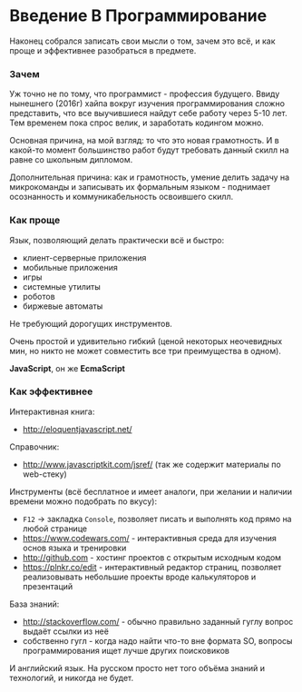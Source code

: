 # Введение В Программирование

Наконец собрался записать свои мысли о том, зачем это всё, и как проще и эффективнее разобраться в предмете.

### Зачем

Уж точно не по тому, что программист - профессия будущего. Ввиду нынешнего (2016г) хайпа вокруг изучения
программирования сложно представить, что все выучившиеся найдут себе работу через 5-10 лет. Тем временем
пока спрос велик, и заработать кодингом можно.

Основная причина, на мой взгляд: то что это новая грамотность. И в какой-то момент большинство работ
будут требовать данный скилл на равне со школьным дипломом.

Дополнительная причина: как и грамотность, умение делить задачу на микрокоманды и записывать их формальным
языком - поднимает осознанность и коммуникабельность освоившего скилл.

### Как проще

Язык, позволяющий делать практически всё и быстро:
- клиент-серверные приложения
- мобильные приложения 
- игры
- системные утилиты
- роботов
- биржевые автоматы

Не требующий дорогущих инструментов.

Очень простой и удивительно гибкий (ценой некоторых неочевидных мин, но никто не может совместить все
три преимущества в одном).

**JavaScript**, он же **EcmaScript**
### Как эффективнее

Интерактивная книга:
- http://eloquentjavascript.net/

Справочник:
- http://www.javascriptkit.com/jsref/ (так же содержит материалы по web-стеку)

Инструменты (всё бесплатное и имеет аналоги, при желании и наличии времени можно подобрать по вкусу):
- `F12` -> закладка `Console`, позволяет писать и выполнять код прямо на любой странице
- https://www.codewars.com/ - интерактивныя среда для изучения основ языка и тренировки
- http://github.com - хостинг проектов с открытым исходным кодом
- https://plnkr.co/edit - интерактивный редактор страниц, позволяет реализовывать небольшие проекты
вроде калькуляторов и презентаций

База знаний:
- http://stackoverflow.com/ - обычно правильно заданный гуглу вопрос выдаёт ссылки из неё
- собственно гугл - когда надо найти что-то вне формата SO, вопросы программирования ищет лучше других
поисковиков

И английский язык. На русском просто нет того объёма знаний и технологий, и никогда не будет.

